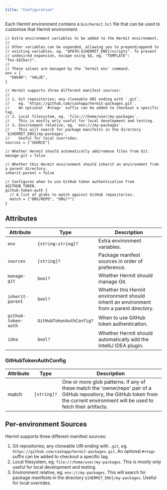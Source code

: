 ```yaml
---
title: "Configuration"
---
```


Each Hermit environment contains a `bin/hermit.hcl` file that can be used to customise that Hermit environment.

```hcl
// Extra environment variables to be added to the Hermit environment.
//
// Other variables can be expanded, allowing you to prepend/append to
// existing variables, eg. "$PATH:${HERMIT_ENV}/scripts". To prevent
// undesired expansion, escape using $$, eg. "TEMPLATE": "foo-$${bar}".
//
// These values are managed by the `hermit env` command.
env = {
  "ENVAR": "VALUE",
}

// Hermit supports three different manifest sources:
//
// 1. Git repositories; any cloneable URI ending with `.git`.
//    eg. `https://github.com/cashapp/hermit-packages.git`.
//    An optional `#<tag>` suffix can be added to checkout a specific tag.
// 2. Local filesystem, eg. `file:///home/user/my-packages`.
//    This is mostly only useful for local development and testing.
// 3. Environment relative, eg. `env:///my-packages`.
//    This will search for package manifests in the directory `${HERMIT_ENV}/my-packages`.
//    Useful for local overrides.
sources = ["SOURCE"]

// Whether Hermit should automatically add/remove files from Git.
manage-git = false

// Whether this Hermit environment should inherit an environment from a parent directory.
inherit-parent = false

// Configures when to use GitHub token authentication from $GITHUB_TOKEN.
github-token-auth {
  // A list of globs to match against GitHub repositories.
  match = ["ORG/REPO", "ORG/*"]
}
```

## Attributes

| Attribute          | Type               | Description                                                                                          |
|------------------|--------------------|------------------------------------------------------------------------------------------------------|
| `env`            | `{string:string}?` | Extra environment variables.                                                                         |
| `sources`        | `[string]?`        | Package manifest sources in order of preference.                                                     |
| `manage-git`     | `bool?`            | Whether Hermit should manage Git.                                                                    |
| `inherit-parent` | `bool?`            | Whether this Hermit environment should inherit an environment from a parent directory.             |
| `github-token-auth` | `GitHubTokenAuthConfig?` | When to use GitHub token authentication. |
| `idea`           | `bool?`            | Whether Hermit should automatically add the IntelliJ IDEA plugin. |

### GitHubTokenAuthConfig

| Attribute | Type     | Description                                                                                                           |
|-----------|----------|-----------------------------------------------------------------------------------------------------------------------|
| match     | `[string]?` | One or more glob patterns. If any of these match the 'owner/repo' pair of a GitHub repository, the GitHub token from the current environment will be used to fetch their artifacts. |

## Per-environment Sources

Hermit supports three different manifest sources:

1. Git repositories; any cloneable URI ending with `.git`, eg. `https://github.com/cashapp/hermit-packages.git`. An optional `#<tag>` suffix can be added to checkout a specific tag.
2. Local filesystem, eg. `file:///home/user/my-packages`. This is mostly only useful for local development and testing.
3. Environment relative, eg. `env:///my-packages`. This will search for package manifests in the directory `${HERMIT_ENV}/my-packages`. Useful for local overrides.
